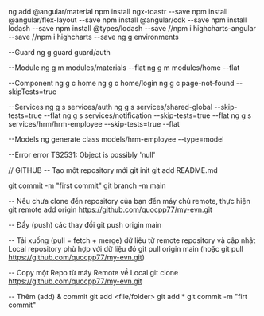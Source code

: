 ng add @angular/material
npm install ngx-toastr 		--save
npm install @angular/flex-layout --save
npm install @angular/cdk 	--save
npm install lodash		--save 
npm install @types/lodash 	--save
//npm i highcharts-angular 	--save
//npm i highcharts 		--save 
ng g environments

--Guard
ng g guard guard/auth

--Module
ng g m modules/materials --flat
ng g m modules/home --flat

--Component
ng g c home
ng g c home/login
ng g c page-not-found --skipTests=true

--Services
ng g s services/auth
ng g s services/shared-global 		--skip-tests=true --flat
ng g s services/notification 		--skip-tests=true --flat
ng g s services/hrm/hrm-employee   	--skip-tests=true --flat

--Models
ng generate class models/hrm-employee   --type=model

--Error
error TS2531: Object is possibly 'null'

// GITHUB
-- Tạo một repository mới
git init
git add README.md

git commit -m "first commit"
git branch -m main

-- Nếu chưa clone đến repository của bạn đến máy chủ remote, thực hiện
git remote add origin https://github.com/quocpp77/my-evn.git

-- Đẩy (push) các thay đổi
git push origin main

-- Tải xuống (pull = fetch + merge) dữ liệu từ remote repository và cập nhật Local repository phù hợp với dữ liệu đó
git pull origin main (hoặc git pull https://github.com/quocpp77/my-evn.git)

-- Copy một Repo từ máy Remote về Local
git clone https://github.com/quocpp77/my-evn.git

-- Thêm (add) & commit
git add <file/folder>
git add *
git commit -m "firt commit"
